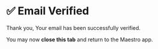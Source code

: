 # ✅ Email Verified

Thank you, Your email has been successfully verified.

You may now **close this tab** and return to the Maestro app.
